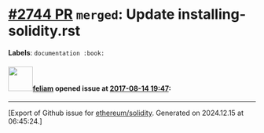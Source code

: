 # [\#2744 PR](https://github.com/ethereum/solidity/pull/2744) `merged`: Update installing-solidity.rst
**Labels**: `documentation :book:`


#### <img src="https://avatars.githubusercontent.com/u/1017522?u=ce0bd94f418063f73b5a4c486a8c2b579435237c&v=4" width="50">[feliam](https://github.com/feliam) opened issue at [2017-08-14 19:47](https://github.com/ethereum/solidity/pull/2744):






-------------------------------------------------------------------------------



[Export of Github issue for [ethereum/solidity](https://github.com/ethereum/solidity). Generated on 2024.12.15 at 06:45:24.]
